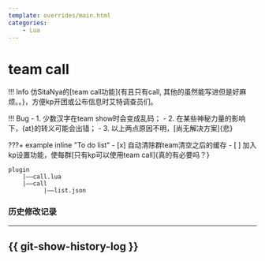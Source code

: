 ```yaml
---
template: overrides/main.html
categories:
    - Lua
---
```


# team call

!!! Info
    仿SitaNya的[team call功能]{有且只有call, 其他的虽然能写进但是好麻烦。。}，方便kp开团或公布信息时艾特调查员们。

!!! Bug
    - 1. 少数汉字在team show时会变成乱码；
    - 2. 在某些神秘力量的影响下，{at}的转义可能会出错；
    - 3. 以上两点原因不明，[尚无解决方案]{悲}

???+ example inline "To do list"
    - [x] 自动清除群team清空之后的缓存
    - [ ] 加入kp设置功能，使每群[只有kp可以使用team call]{真的有必要吗？}

```文件目录
plugin
    |——call.lua
    |——call
          |——list.json
```

### 历史修改记录
---
{{ git-show-history-log }}
--
